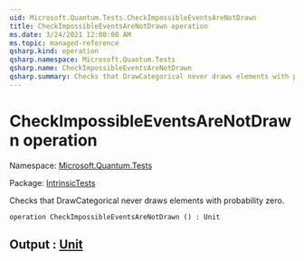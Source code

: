 ```yaml
---
uid: Microsoft.Quantum.Tests.CheckImpossibleEventsAreNotDrawn
title: CheckImpossibleEventsAreNotDrawn operation
ms.date: 3/24/2021 12:00:00 AM
ms.topic: managed-reference
qsharp.kind: operation
qsharp.namespace: Microsoft.Quantum.Tests
qsharp.name: CheckImpossibleEventsAreNotDrawn
qsharp.summary: Checks that DrawCategorical never draws elements with probability zero.
---
```


# CheckImpossibleEventsAreNotDrawn operation

Namespace: [Microsoft.Quantum.Tests](xref:Microsoft.Quantum.Tests)

Package: [IntrinsicTests](https://nuget.org/packages/IntrinsicTests)


Checks that DrawCategorical never draws elements with probability zero.

```qsharp
operation CheckImpossibleEventsAreNotDrawn () : Unit
```


## Output : [Unit](xref:microsoft.quantum.lang-ref.unit)

